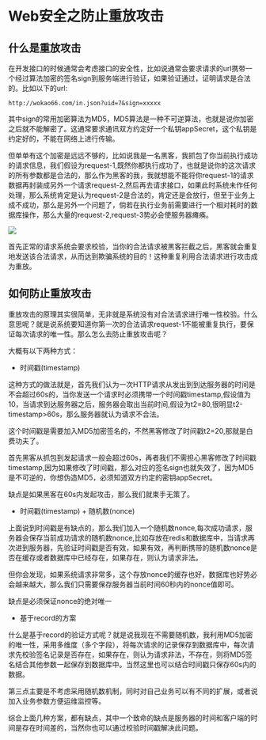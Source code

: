 # Web安全之防止重放攻击

## 什么是重放攻击

在开发接口的时候通常会考虑接口的安全性，比如说通常会要求请求的url携带一个经过算法加密的签名sign到服务端进行验证，如果验证通过，证明请求是合法的。比如以下的url:

```
http://wokao66.com/in.json?uid=7&sign=xxxxx
```

其中sign的常用加密算法为MD5，MD5算法是一种不可逆算法，也就是说你加密之后就不能解密了。这通常要求通讯双方约定好一个私钥appSecret，这个私钥是约定好的，不能在网络上进行传输。

但单单有这个加密是远远不够的，比如说我是一名黑客，我抓包了你当前执行成功的请求信息，我们假设为request-1,既然你都执行成功了，也就是说你的这次请求的所有参数都是合法的，那么作为黑客的我，我就想能不能将你request-1的请求数据再封装成另外一个请求request-2,然后再去请求接口，如果此时系统未作任何处理，那么系统肯定是认为request-2是合法的，肯定还是会放行，但至于业务上成不成功，那么是另外一个问题了，倘若在执行业务前需要进行一个相对耗时的数据库操作，那么大量的request-2,request-3势必会使服务器瘫痪。

![](../assets/4f892aec044772b882b5bd3391e84892_1.png)

首先正常的请求系统会要求校验，当你的合法请求被黑客拦截之后，黑客就会重复地发送该合法请求，从而达到欺骗系统的目的！这种重复利用合法请求进行攻击成为重放。

## 如何防止重放攻击

重放攻击的原理其实很简单，无非就是系统没有对合法请求进行唯一性校验。什么意思呢？就是说系统要知道你第一次的合法请求request-1不能被重复执行，要保证每次请求的唯一性。那么怎么去防止重放攻击呢？

大概有以下两种方式：

- 时间戳(timestamp)

这种方式的做法就是，首先我们认为一次HTTP请求从发出到到达服务器的时间是不会超过60s的，当你发送一个请求时必须携带一个时间戳timestamp,假设值为10，当请求到达服务器之后，服务器会取出当前时间,假设为t2=80,很明显t2-timestamp>60s，那么服务器就认为请求不合法。

这个时间戳是需要加入MD5加密签名的，不然黑客修改了时间戳t2=20,那就是白费功夫了。

首先黑客从抓包到发起请求一般会超过60s，再者我们不需担心黑客修改了时间戳timestamp,因为如果修改了时间戳，那么对应的签名sign也就失效了，因为MD5是不可逆的，你想伪造MD5，必须知道双方约定的密钥appSecret。

缺点是如果黑客在60s内发起攻击，那么我们就束手无策了。

- 时间戳(timestamp) + 随机数(nonce)

上面说到时间戳是有缺点的，那么我们加入一个随机数nonce,每次成功请求，服务器会保存当前成功请求的随机数nonce,比如存放在redis和数据库中，当请求再次进到服务器，先验证时间戳是否有效，如果有效，再判断携带的随机数nonce是否在缓存或者数据库中已经存在，如果存在，则认为请求非法。

但你会发现，如果系统请求非常多，这个存放nonce的缓存也好，数据库也好势必会越来越大，那么我们只需要保存服务器当前时间60秒内的nonce值即可。

缺点是必须保证nonce的绝对唯一

- 基于record的方案

什么是基于record的验证方式呢？就是说我现在不需要随机数，我利用MD5加密的唯一性，采用多维度（多个字段），将每次请求的记录保存到数据库中，每次请求先校验签名记录是否存在，如果存在，则认为请求非法，不存在，则将MD5签名结合其他参数一起保存到数据库中。当然这里也可以结合时间戳只保存60s内的数据。

第三点主要是不考虑采用随机数机制，同时对自己业务可以有不同的扩展，或者说加入业务参数方便运维监控等。

综合上面几种方案，都有缺点，其中一个致命的缺点是服务器的时间和客户端的时间是存在时间差的，当然你也可以通过校验时间戳解决此问题。

